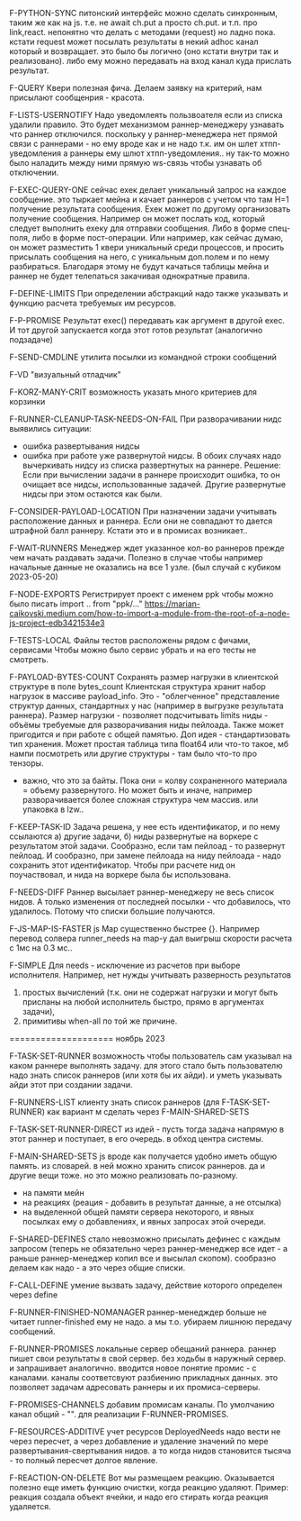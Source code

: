 F-PYTHON-SYNC
питонский интерфейс можно сделать синхронным, таким же как на js.
т.е. не await ch.put а просто ch.put.
и т.п. про link,react.
непонятно что делать с методами (request) но ладно пока.
кстати request может посылать результаты в некий adhoc канал который и возвращает.
это было бы логично (оно кстати внутри так и реализовано).
либо ему можно передавать на вход канал куда прислать результат.

F-QUERY
Квери полезная фича. Делаем заявку на критерий, нам присылают сообщенрия - красота.

F-LISTS-USERNOTIFY
Надо уведомлеять пользвоателя если из списка удалили правило.
Это будет механизмом раннер-менеджеру узнавать что раннер отключился.
поскольку у раннер-менеджера нет прямой связи с раннерами - но ему вроде как и не надо
т.к. им он шлет хтпп-уведомления а раннеры ему шлют хтпп-уведомления..
ну так-то можно было наладить между ними прямую ws-связь чтобы узнавать об отключении.

F-EXEC-QUERY-ONE
сейчас ехек делает уникальный запрос на каждое сообщение. это тыркает мейна и качает раннеров
с учетом что там Н=1 получение результата сообщения. Ехек может по другому организовать получение сообщения. Например он может послать код, который следует выполнить ехеку для отправки сообщения.
Либо в форме спец-поля, либо в форме пост-операции.
Или например, как сейчас думаю, он может разместить 1 квери уникальный среди процессов, и просить присылать сообщения на него, с уникальным доп.полем и по нему разбираться. Благодаря этому не будут качаться таблицы мейна и раннер не будет телепаться закачивая однократные правила.

F-DEFINE-LIMITS
При определении абстракций надо также указывать и функцию расчета требуемых им ресурсов.

F-P-PROMISE
Результат exec() передавать как аргумент в другой exec. И тот другой запускается когда этот готов результат (аналогично подзадаче)

F-SEND-CMDLINE
утилита посылки из командной строки сообщений

F-VD
"визуальный отладчик"

F-KORZ-MANY-CRIT
возможность указать много критериев для корзинки

F-RUNNER-CLEANUP-TASK-NEEDS-ON-FAIL
При разворачивании нидс выявились ситуации:
- ошибка развертывания нидсы
- ошибка при работе уже развернутой нидсы.
В обоих случаях надо вычеркивать нидсу из списка развертнутых на раннере.
Решение: Если при вычислении задачи в раннере происходит ошибка, то он очищает все нидсы, использованные задачей.
Другие развернутые нидсы при этом остаются как были.

F-CONSIDER-PAYLOAD-LOCATION
При назначении задачи учитывать расположение данных и раннера.
Если они не совпадают то дается штрафной балл раннеру.
Кстати это и в промисах возникает..

F-WAIT-RUNNERS
Менеджер ждет указанное кол-во раннеров прежде чем начать раздавать задачи.
Полезно в случае чтобы например начальные данные не оказались на все 1 узле.
(был случай с кубиком 2023-05-20)

F-NODE-EXPORTS
Регистрирует проект с именем ppk чтобы можно было писать import .. from "ppk/..."
https://marian-caikovski.medium.com/how-to-import-a-module-from-the-root-of-a-node-js-project-edb3421534e3

F-TESTS-LOCAL
Файлы тестов расположены рядом с фичами, сервисами
Чтобы можно было сервис убрать и на его тесты не смотреть.

F-PAYLOAD-BYTES-COUNT
Сохранять размер нагрузки в клиентской структуре в поле bytes_count
Клиентская структура хранит набор нагрузок в массиве payload_info.
Это - "облегченное" представление структур данных, стандартных у нас (например в выгрузке результата раннера).
Размер нагрузки - позволяет подсчитывать limits ниды - объёмы требуемые для разворачивания ниды пейлоада.
Также может пригодится и при работе с общей памятью.
Доп идея - стандартизовать тип хранения. Может простая таблица типа float64 или что-то такое, мб нампи посмотреть
или другие структуры - там было что-то про тензоры.
+ важно, что это за байты. Пока они = колву сохраненного материала = объему развернутого. Но может быть и иначе, например разворачивается более сложная
структура чем массив. или упаковка в lzw..

F-KEEP-TASK-ID
Задача решена, у нее есть идентификатор, и по нему ссылаются
а) другие задачи, б) ниды развернутые на воркере с результатом этой задачи.
Сообразно, если там пейлоад - то развернут пейлоад.
И сообразно, при замене пейлоада на ниду пейлоада - надо сохранить этот идентификатор.
Чтобы при расчете нид он поучаствовал, и нида на воркере была бы использована.

F-NEEDS-DIFF
Раннер высылает раннер-менеджеру не весь список нидов. А только изменения от последней посылки - что добавилось, что удалилось. Потому что списки большие получаются.

F-JS-MAP-IS-FASTER
js Map существенно быстрее {}. Например перевод солвера runner_needs на map-у
дал выигрыш скорости расчета с 1мс на 0.3 мс..

F-SIMPLE
Для needs - исключение из расчетов при выборе исполнителя.
Например, нет нужды учитывать разверность результатов 
1) простых вычислений (т.к. они не содержат нагрузки и могут быть присланы на любой исполнитель быстро, прямо в аргументах задачи), 
2) примитивы when-all по той же причине.

==================== ноябрь 2023

F-TASK-SET-RUNNER
возможность чтобы пользователь сам указывал на каком раннере выполнять задачу.
для этого стало быть пользователю надо знать список раннеров (или хотя бы их айди). и уметь указывать айди этот при создании задачи.

F-RUNNERS-LIST
клиенту знать список раннеров (для F-TASK-SET-RUNNER)
как вариант м сделать через F-MAIN-SHARED-SETS

F-TASK-SET-RUNNER-DIRECT
из идей - пусть тогда задача напрямую в этот раннер и поступает, в его очередь.
в обход центра системы.

F-MAIN-SHARED-SETS js
вроде как получается удобно иметь общую память. из словарей.
в ней можно хранить список раннеров. да и другие вещи тоже.
но это можно реализовать по-разному.
- на памяти мейн
- на реакциях (реация - добавить в результат данные, а не отсылка)
- на выделенной общей памяти сервера некоторого, и явных посылках ему о добавлениях, и явных запросах этой очереди.

F-SHARED-DEFINES
стало невозможно присылать дефинес с каждым запросом (теперь не обязательно через раннер-менеджер все идет - а раньше раннер-менеджер копил все и высылал скопом). сообразно делаем как надо - а это через общие списки.

F-CALL-DEFINE
умение вызвать задачу, действие которого определен через define

F-RUNNER-FINISHED-NOMANAGER
раннер-менедждер больше не читает runner-finished ему не надо.
а мы т.о. убираем лишнюю передачу сообщений.

F-RUNNER-PROMISES
локальные сервер обещаний раннера. раннер пишет свои результаты в свой сервер.
без ходьбы в наружный сервер. и запрашивает аналогично.
вводится новое понятие промис - с каналами. каналы соответсвуют разбиению
прикладных данных. это позволяет задачам адресовать раннеры и их промиса-серверы.

F-PROMISES-CHANNELS
добавим промисам каналы. По умолчанию канал общий - "". для реализации F-RUNNER-PROMISES.

F-RESOURCES-ADDITIVE
учет ресурсов DeployedNeeds надо вести не через пересчет, а через добавление и удаление значений по мере развертывания-свертывания нидов. а то когда нидов становится тысяча - то полный пересчет долгое явление.

F-REACTION-ON-DELETE
Вот мы размещаем реакцию. Оказывается полезно еще иметь функцию очистки, когда реакцию удаляют.
Пример: реакция создала объект ячейки, и надо его стирать когда реакция удаляется.